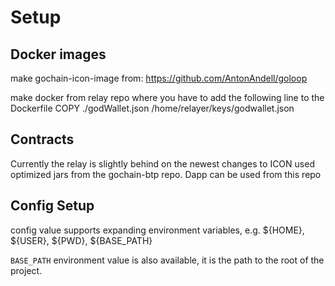 # Setup

## Docker images
make gochain-icon-image from:
https://github.com/AntonAndell/goloop

make docker from relay repo where you have to add the following line to the Dockerfile
COPY ./godWallet.json /home/relayer/keys/godwallet.json

## Contracts
Currently the relay is slightly behind on the newest changes to ICON
used optimized jars from the gochain-btp repo. Dapp can be used from this repo


## Config Setup

config value supports expanding environment variables, e.g. ${HOME}, ${USER}, ${PWD}, ${BASE_PATH}

`BASE_PATH` environment value is also available, it is the path to the root of the project. 